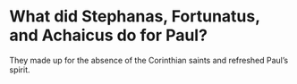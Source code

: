 # What did Stephanas, Fortunatus, and Achaicus do for Paul?

They made up for the absence of the Corinthian saints and refreshed Paul’s spirit.
